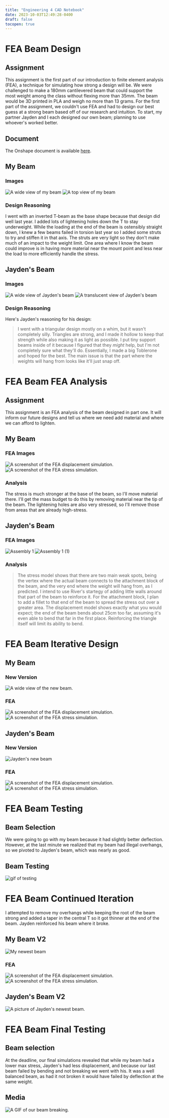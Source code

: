 ```yaml
---
title: "Engineering 4 CAD Notebook"
date: 2023-10-03T12:49:28-0400
draft: false
tocopen: true
---
```

# FEA Beam Design
## Assignment
This assignment is the first part of our introduction to finite element analysis (FEA), a technique for simulating how strong a design will be. We were challenged to make a 180mm cantilevered beam that could support the most weight among the class without flexing more than 35mm. The beam would be 3D printed in PLA and weigh no more than 13 grams. For the first part of the assignment, we couldn't use FEA and had to design our best guess at a strong beam based off of our research and intuition. To start, my partner Jayden and I each designed our own beam; planning to use whoever's worked better.
## Document
The Onshape document is available [here](https://cvilleschools.onshape.com/documents/479a5d24056fdd56c88b8dd8/w/2625b665548c3edd606623e9/e/cb89638e4836cd8112d49f1b?renderMode=10&uiState=651d682066bcfe34cbaa2990).
## My Beam
### Images
![A wide view of my beam](/docs/eng-4/beamwide.png "A wide view of my beam. The grey part is the testing apparatus.")
![A top view of my beam](/docs/eng-4/beamtop.png "A top view of my beam.")
### Design Reasoning
I went with an inverted T-beam as the base shape because that design did well last year. I added lots of lightening holes down the T to stay underweight. While the loading at the end of the beam is ostensibly straight down, I knew a few beams failed in torsion last year so I added some struts to try and stiffen it in that axis. The struts are very light so they don't make much of an impact to the weight limit. One area where I know the beam could improve is in having more material near the mount point and less near the load to more efficiently handle the stress. 
## Jayden's Beam
### Images
![A wide view of Jayden's beam](/docs/eng-4/jaydenwide.png "A wide shot of Jayden's beam.")
![A translucent view of Jayden's beam](/docs/eng-4/jaydentransparent.png "A view of Jayden's beam with hidden edges showing. Note the supports inside the hollow structure.")
### Design Reasoning
Here's Jayden's reasoning for his design:
> I went with a triangular design mostly on a whim, but it wasn't completely silly. Triangles are strong, and I made it hollow to keep that strength while also making it as light as possible. I put tiny support beams inside of it because I figured that they *might* help, but I'm not completely sure what they'll do. Essentially, I made a big Toblerone and hoped for the best. The main issue is that the part where the weights will hang from looks like it'll just snap off.
# FEA Beam FEA Analysis
## Assignment
This assignment is an FEA analysis of the beam designed in part one. It will inform our future designs and tell us where we need add material and where we can afford to lighten.
## My Beam
### FEA Images
![A screenshot of the FEA displacement simulation.](/docs/eng-4/displ.png "A screenshot of the FEA displacement simulation.")
![A screenshot of the FEA stress simulation.](/docs/eng-4/stress.png "A screenshot of the FEA stress simulation.")
### Analysis
The stress is much stronger at the base of the beam, so I'll move material there. I'll get the mass budget to do this by removing material near the tip of the beam. The lightening holes are also very stressed, so I'll remove those from areas that are already high-stress.
## Jayden's Beam
### FEA Images
![Assembly 1](https://github.com/jvaugha3038/Engineering_4_Notebook/assets/112961338/9844a0d9-dc95-43e5-80a0-d95c9a904100 "Stress")
![Assembly 1 (1)](https://github.com/jvaugha3038/Engineering_4_Notebook/assets/112961338/c23b29e5-5d42-44cc-92c9-5c0091135b5d "Displacement")
### Analysis
> The stress model shows that there are two main weak spots, being the vertex where the actual beam connects to the attachment block of the beam, and the very end where the weight will hang from, as I predicted. I intend to use River's startegy of adding little walls around that part of the beam to reinforce it. For the attachment block, I plan to add a fillet to that end of the beam to spread the stress out over a greater area. The displacement model shows exactly what you would expect; the end of the beam bends about 25cm too far, assuming it's even able to bend that far in the first place. Reinforcing the triangle itself will limit its ability to bend.
# FEA Beam Iterative Design
## My Beam
### New Version
![A wide view of the new beam.](/docs/eng-4/newbeamwide.png "My new beam. Note the slanted top and filleted base to move material to where it's needed.")
### FEA
![A screenshot of the FEA displacement simulation.](/docs/eng-4/newbeamdispl.png "A screenshot of the new FEA displacement simulation.")
![A screenshot of the FEA stress simulation.](/docs/eng-4/newbeamstress.png "A screenshot of the new FEA stress simulation. Note that the stress is mostly even, except for the root of the beam.")
## Jayden's Beam
### New Version
![Jayden's new beam](/docs/eng-4/jaydennewwide.png "Jayden's new beam. This is the one we tested.")
### FEA
![A screenshot of the FEA displacement simulation.](/docs/eng-4/jaydennewdispl.png "A screenshot of Jayden's new FEA displacement simulation.")
![A screenshot of the FEA stress simulation.](/docs/eng-4/jaydennewstress.png "A screenshot of Jayden's new FEA stress simulation.")
# FEA Beam Testing
## Beam Selection
We were going to go with my beam because it had slightly better deflection. However, at the last minute we realized that my beam had illegal overhangs, so we pivoted to Jayden's beam, which was nearly as good.
## Beam Testing
![gif of testing](/docs/eng-4/firsttest.gif "Me weight-testing the beam. The moment of breaking wasn't captured due to a camera issue.")
# FEA Beam Continued Iteration
I attempted to remove my overhangs while keeping the root of the beam strong and added a taper in the central T so it got thinner at the end of the beam. Jayden reinforced his beam where it broke.
## My Beam V2
![My newest beam](/docs/eng-4/newnewbeam.png "My beam V2, designed after the test.")
### FEA
![A screenshot of the FEA displacement simulation.](/docs/eng-4/newnewdispl.png "A screenshot of V2's displacement.")
![A screenshot of the FEA stress simulation.](/docs/eng-4/newnewstress.png "A screenshot of V2's stress. Note that the root of the beam is somewhat less stressed.")
## Jayden's Beam V2
![A picture of Jayden's newest beam.](/docs/eng-4/jaydennewest.png "Jayden's newest beam. Note the extra material near the root of the beam. ")
# FEA Beam Final Testing
## Beam selection
At the deadline, our final simulations revealed that while my beam had a lower max stress, Jayden's had less displacement, and because our last beam failed by bending and not breaking we went with his. It was a well balanced beam, as had it not broken it would have failed by deflection at the same weight.
## Media
![A GIF of our beam breaking.](/docs/eng-4/breaktest2.gif "A GIF of our beam breaking.")